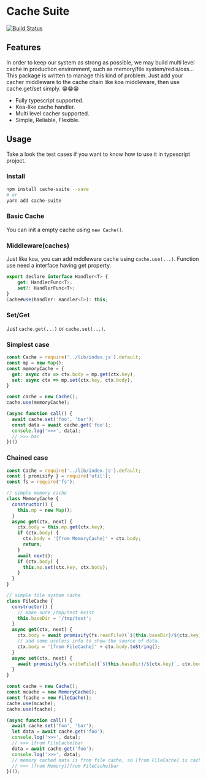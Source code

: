# Cache Suite

[![Build Status](https://travis-ci.org/sleagon/cache-suite.svg?branch=master)](https://travis-ci.org/sleagon/cache-suite)

## Features

In order to keep our system as strong as possible, we may build multi level cache in production environment, such as memory/file system/redis/oss... This package is written
to manage this kind of problem. Just add your cacher middleware to the cache chain like
koa middleware, then use cache.get/set simply. 😁😁😁

- Fully typescript supported.
- Koa-like cache handler.
- Multi level cacher supported.
- Simple, Reliable, Flexible.

## Usage

Take a look the test cases if you want to know how to use it in typescript project.

### Install

```bash
npm install cache-suite --save
# or
yarn add cache-suite
```

### Basic Cache

You can init a empty cache using ```new Cache()```.

### Middleware(caches)

Just like koa, you can add mddleware cache using ```cache.use(...)```. Function use need a interface having get property.

```js
export declare interface Handler<T> {
    get: HandlerFunc<T>;
    set?: HandlerFunc<T>;
}
Cache#use(handler: Handler<T>): this;
```

### Set/Get

Just ```cache.get(...)``` or ```cache.set(...)```.


### Simplest case

```js
const Cache = require('../lib/index.js').default;
const mp = new Map();
const memoryCache = {
  get: async ctx => ctx.body = mp.get(ctx.key),
  set: async ctx => mp.set(ctx.key, ctx.body),
}

const cache = new Cache();
cache.use(memoryCache);

(async function call() {
  await cache.set('foo', 'bar');
  const data = await cache.get('foo');
  console.log('>>>', data);
  // >>> bar
})()
```

### Chained case

```js
const Cache = require('../lib/index.js').default;
const { promisify } = require('util');
const fs = require('fs');

// simple memory cache
class MemoryCache {
  constructor() {
    this.mp = new Map();
  }
  async get(ctx, next) {
    ctx.body = this.mp.get(ctx.key);
    if (ctx.body) {
      ctx.body = '[from MemoryCache]' + ctx.body;
      return;
    }
    await next();
    if (ctx.body) {
      this.mp.set(ctx.key, ctx.body);
    }
  }
}

// simple file system cache
class FileCache {
  constructor() {
    // make sure /tmp/test exist
    this.baseDir = '/tmp/test';
  }
  async get(ctx, next) {
    ctx.body = await promisify(fs.readFile)(`${this.baseDir}/${ctx.key}`);
    // add some useless info to show the source of data.
    ctx.body = '[from FileCache]' + ctx.body.toString();
  }
  async set(ctx, next) {
    await promisify(fs.writeFile)(`${this.baseDir}/${ctx.key}`, ctx.body);
  }
}

const cache = new Cache();
const mcache = new MemoryCache();
const fcache = new FileCache();
cache.use(mcache);
cache.use(fcache);

(async function call() {
  await cache.set('foo', 'bar');
  let data = await cache.get('foo');
  console.log('>>>', data);
  // >>> [from FileCache]bar
  data = await cache.get('foo');
  console.log('>>>', data);
  // memory cached data is from file cache, so [from FileCache] is cached as raw data.
  // >>> [from Memory][from FileCache]bar
})();

```
